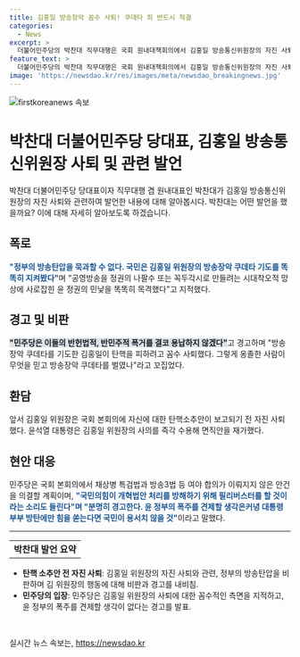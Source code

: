 ```yaml
---
title: 김홍일 방송장악 꼼수 사퇴! 쿠데타 죄 반드시 척결
categories:
  - News
excerpt: >
  더불어민주당의 박찬대 직무대행은 국회 원내대책회의에서 김홍일 방송통신위원장의 자진 사퇴에 대한 발언을 했다. 그는 방송장악 쿠데타를 일으킨 김 위원장의 행동을 비판하고, 국민의 힘을 경고했다. 또한, 국회 본회의에서 민주당은 필리버스터가 이뤄지고 있다는 소문에 대해 경고하며, 윤 정부의 폭주를 견제할 생각이 없다고 지적했다.
feature_text: >
  더불어민주당의 박찬대 직무대행은 국회 원내대책회의에서 김홍일 방송통신위원장의 자진 사퇴에 대한 발언을 했다. 그는 방송장악 쿠데타를 일으킨 김 위원장의 행동을 비판하고, 국민의 힘을 경고했다. 또한, 국회 본회의에서 민주당은 필리버스터가 이뤄지고 있다는 소문에 대해 경고하며, 윤 정부의 폭주를 견제할 생각이 없다고 지적했다.
image: 'https://newsdao.kr/res/images/meta/newsdao_breakingnews.jpg'
---
```


<p><img src="https://newsdao.kr/res/images/meta/newsdao_breakingnews.jpg" alt="firstkoreanews 속보" /></p>

<h1><strong>박찬대 더불어민주당 당대표, 김홍일 방송통신위원장 사퇴 및 관련 발언</strong></h1>

<p data-ke-size="size16">박찬대 더불어민주당 당대표이자 직무대행 겸 원내대표인 박찬대가 김홍일 방송통신위원장의 자진 사퇴와 관련하여 발언한 내용에 대해 알아봅시다. 박찬대는 어떤 발언을 했을까요? 이에 대해 자세히 알아보도록 하겠습니다.</p>

<h2 data-ke-size="size26">폭로</h2>

<p data-ke-size="size16"><b><span style="color: #1a5490;">"정부의 방송탄압을 묵과할 수 없다. 국민은 김홍일 위원장의 방송장악 쿠데타 기도를 똑똑히 지켜봤다"</span></b>며 "공영방송을 정권의 나팔수 또는 꼭두각시로 만들려는 시대착오적 망상에 사로잡힌 윤 정권의 민낯을 똑똑히 목격했다"고 지적했다.</p>

<h2 data-ke-size="size26">경고 및 비판</h2>

<p data-ke-size="size16"><b><span style="background-color: #21538527;">"민주당은 이들의 반헌법적, 반민주적 폭거를 결코 용납하지 않겠다"</span></b>고 경고하며 "방송장악 쿠데타를 기도한 김홍일이 탄핵을 피하려고 꼼수 사퇴했다. 그렇게 옹졸한 사람이 무엇을 믿고 방송장악 쿠데타를 벌였나"라고 꼬집었다.</p>

<h2 data-ke-size="size26">환담</h2>

<p data-ke-size="size16">앞서 김홍일 위원장은 국회 본회의에 자신에 대한 탄핵소추안이 보고되기 전 자진 사퇴했다. 윤석열 대통령은 김홍일 위원장의 사의를 즉각 수용해 면직안을 재가했다.</p>

<h2 data-ke-size="size26">현안 대응</h2>

<p data-ke-size="size16">민주당은 국회 본회의에서 채상병 특검법과 방송3법 등 여야 합의가 이뤄지지 않은 안건을 의결할 계획이며, <b><span style="color: #1a5490;">"국민의힘이 개혁법안 처리를 방해하기 위해 필리버스터를 할 것이라는 소리도 들린다"며 "분명히 경고한다. 윤 정부의 폭주를 견제할 생각은커녕 대통령 부부 방탄에만 힘을 쏟는다면 국민이 용서치 않을 것"</span></b>이라고 말했다.</p>

<hr>

<table>
  <tr>
    <td style="text-align: center; height: 17px;"><b>박찬대 발언 요약</b></td>
  </tr>
</table>

<ul>
  <li><b>탄핵 소추안 전 자진 사퇴</b>: 김홍일 위원장의 자진 사퇴와 관련, 정부의 방송탄압을 비판하며 김 위원장의 행동에 대해 비판과 경고를 내비침.</li>
  <li><b>민주당의 입장</b>: 민주당은 김홍일 위원장의 사퇴에 대한 꼼수적인 측면을 지적하고, 윤 정부의 폭주를 견제할 생각이 없다는 경고를 발표.</li>
</ul>

<p data-ke-size="size16">&nbsp;</p>
실시간 뉴스 속보는, <a href="https://newsdao.kr" rel="dofollow">https://newsdao.kr</a>


